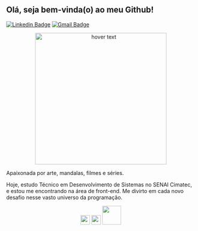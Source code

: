 ## Olá, seja bem-vinda(o) ao meu Github!

[![Linkedin Badge](https://img.shields.io/badge/-LinkedIn-blue?style=flat-square&logo=Linkedin&logoColor=white&link=https://www.linkedin.com/in/elisetevidotti/)](https://www.linkedin.com/in/elisetevidotti/) [![Gmail Badge](https://img.shields.io/badge/-Gmail-c14438?style=flat-square&logo=Gmail&logoColor=white&link=mailto:liz.vidotti@gmail.com)](mailto:liz.vidotti@gmail.com/)

<p align="center">
  <img src="https://github.com/lizvidotti91/lizvidotti91/blob/master/blogging.svg?raw=true" width="350" title="hover text">
</p>

Apaixonada por arte, mandalas, filmes e séries.

Hoje, estudo Técnico em Desenvolvimento de Sistemas no SENAI Cimatec, e estou me encontrando na área de front-end. Me divirto em cada novo desafio nesse vasto universo da programação.

<p align="center">
  <img width="25vw" src="https://github-readme-stats.vercel.app/api/top-langs/?username=lizvidotti91&hide=html&layout=compact&theme=radical" />
  <img width="25vw" src="https://github-readme-stats.vercel.app/api?username=lizvidotti91&theme=radical&show_icons=true" />
  <img width="50vw" src="https://github-profile-trophy.vercel.app/?username=ryo-ma" />

</p>

